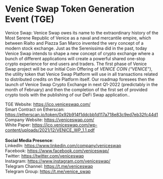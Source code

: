 # Venice Swap Token Generation Event (TGE)

Venice Swap: Venice Swap owes its name to the extraordinary history of the Most Serene Republic of Venice as a naval and mercantile empire, which between Rialto and Piazza San Marco invented the very concept of a modern stock exchange. Just as the Serenissima did in the past, today Venice Swap intends to shape a new concept of crypto exchange where a bunch of different applications will create a powerful shared one-stop crypto experience for end users and traders. The first phase of Venice Swap project will be our Initial Coin Offering of <i>VENICE COIN (“VENICE”)</i>, the utility token that Venice Swap Platform will use in all transactions related to distributed credits on the Platform itself. Our roadmap foresees then the launch of Venice Swap Crypto Exchange in next Q1-2022 (predictably in the month of February) and then the completion of the first set of provided crypto tools with the publishing of our DeFi Swap application..<br>

TGE Website: https://ico.veniceswap.com/<br>
Smart Contract on Etherscan: https://etherscan.io/token/0x92b914f1ddcbb1d117a718e83c9ed7eb32fc44d1<br>
Company Website: https://veniceswap.com/<br>
White Paper: https://ico.veniceswap.com/wp-content/uploads/2021/12/VENICE_WP_1.1.pdf<br>
<br><b>Social Media Presence</b>:<br>
LinkedIn: https://www.linkedin.com/company/veniceswap<br>
Facebook: https://www.facebook.com/veniceswap/<br>
Twitter: https://twitter.com/veniceswap<br>
Instagram: https://www.instagram.com/veniceswap/<br>
Telegram Channel: https://t.me/veniceswap<br>
Telegram Group: https://t.me/venice_swap
